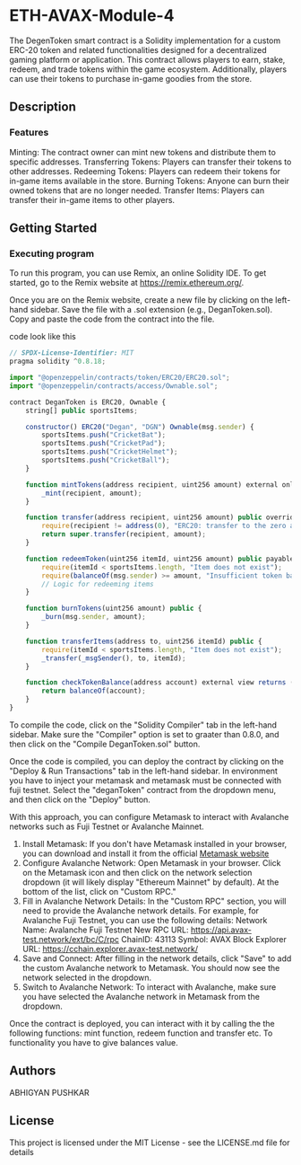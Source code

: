 # ETH-AVAX-Module-4

The DegenToken smart contract is a Solidity implementation for a custom ERC-20 token and related functionalities designed for a decentralized gaming platform or application. This contract allows players to earn, stake, redeem, and trade tokens within the game ecosystem. Additionally, players can use their tokens to purchase in-game goodies from the store.

## Description
### Features

Minting: The contract owner can mint new tokens and distribute them to specific addresses.
Transferring Tokens: Players can transfer their tokens to other addresses.
Redeeming Tokens: Players can redeem their tokens for in-game items available in the store.
Burning Tokens: Anyone can burn their owned tokens that are no longer needed.
Transfer Items: Players can transfer their in-game items to other players.

## Getting Started

### Executing program

To run this program, you can use Remix, an online Solidity IDE. To get started, go to the Remix website at https://remix.ethereum.org/.

Once you are on the Remix website, create a new file by clicking on the left-hand sidebar. Save the file with a .sol extension (e.g., DeganToken.sol). Copy and paste the code from the contract into the file.

code look like this
```javascript
// SPDX-License-Identifier: MIT
pragma solidity ^0.8.18;

import "@openzeppelin/contracts/token/ERC20/ERC20.sol";
import "@openzeppelin/contracts/access/Ownable.sol";

contract DeganToken is ERC20, Ownable {
    string[] public sportsItems;

    constructor() ERC20("Degan", "DGN") Ownable(msg.sender) {
        sportsItems.push("CricketBat");
        sportsItems.push("CricketPad");
        sportsItems.push("CricketHelmet");
        sportsItems.push("CricketBall");
    }

    function mintTokens(address recipient, uint256 amount) external onlyOwner {
        _mint(recipient, amount);
    }

    function transfer(address recipient, uint256 amount) public override returns (bool) {
        require(recipient != address(0), "ERC20: transfer to the zero address");
        return super.transfer(recipient, amount);
    }

    function redeemToken(uint256 itemId, uint256 amount) public payable {
        require(itemId < sportsItems.length, "Item does not exist");
        require(balanceOf(msg.sender) >= amount, "Insufficient token balance");
        // Logic for redeeming items
    }

    function burnTokens(uint256 amount) public {
        _burn(msg.sender, amount);
    }

    function transferItems(address to, uint256 itemId) public {
        require(itemId < sportsItems.length, "Item does not exist");
        _transfer(_msgSender(), to, itemId);
    }

    function checkTokenBalance(address account) external view returns (uint256) {
        return balanceOf(account);
    }
}

```

To compile the code, click on the "Solidity Compiler" tab in the left-hand sidebar. Make sure the "Compiler" option is set to graater than 0.8.0, and then click on the "Compile DeganToken.sol" button.

Once the code is compiled, you can deploy the contract by clicking on the "Deploy & Run Transactions" tab in the left-hand sidebar.
In environment you have to inject your metamask and metamask must be connected with fuji testnet.
Select the "deganToken" contract from the dropdown menu, and then click on the "Deploy" button.

With this approach, you can configure Metamask to interact with Avalanche networks such as Fuji Testnet or Avalanche Mainnet.
1. Install Metamask: If you don't have Metamask installed in your browser, you can download and install it from the official [Metamask website](https://metamask.io/)
2. Configure Avalanche Network:
Open Metamask in your browser.
Click on the Metamask icon and then click on the network selection dropdown (it will likely display "Ethereum Mainnet" by default).
At the bottom of the list, click on "Custom RPC."
3. Fill in Avalanche Network Details:
In the "Custom RPC" section, you will need to provide the Avalanche network details. For example, for Avalanche Fuji Testnet, you can use the following details:
Network Name: Avalanche Fuji Testnet
New RPC URL: https://api.avax-test.network/ext/bc/C/rpc
ChainID: 43113
Symbol: AVAX
Block Explorer URL: https://cchain.explorer.avax-test.network/
4. Save and Connect: After filling in the network details, click "Save" to add the custom Avalanche network to Metamask. You should now see the network selected in the dropdown.
5. Switch to Avalanche Network: To interact with Avalanche, make sure you have selected the Avalanche network in Metamask from the dropdown.

Once the contract is deployed, you can interact with it by calling the the following functions: mint function, redeem function and transfer etc. To functionality you have to give balances value.

## Authors

ABHIGYAN PUSHKAR


## License

This project is licensed under the MIT License - see the LICENSE.md file for details

